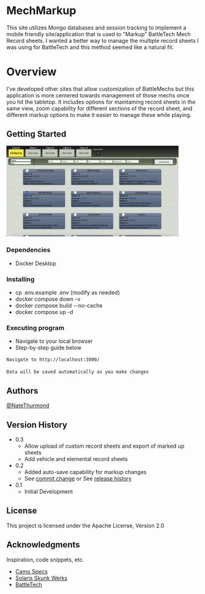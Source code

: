 # MechMarkup

This site utilizes Mongo databases and session tracking to implement a mobile friendly site/application that is used to "Markup" BattleTech Mech Record sheets. I wanted a better way to manage the multiple record sheets I was using for BattleTech and this method seemed like a natural fit.

# Overview

I've developed other sites that allow customization of BattleMechs but this application is more centered towards management of those mechs once you hit the tabletop. It includes options for maintaining record sheets in the same view, zoom capability for different sections of the record sheet, and different markup options to make it easier to manage these while playing.

## Getting Started

<img src="assets/videos/demoUse.min.gif" width="450" />

### Dependencies

-   Docker Desktop

### Installing

-   cp .env.example .env (modify as needed)
-   docker compose down -v
-   docker compose build --no-cache
-   docker compose up -d

### Executing program

-   Navigate to your local browser
-   Step-by-step guide below

```
Navigate to http://localhost:3000/

Data will be saved automatically as you make changes
```

## Authors

[@NateThurmond](https://github.com/NateThurmond)

## Version History

-   0.3
    -   Allow upload of custom record sheets and export of marked up sheets
    -   Add vehicle and elemental record sheets
-   0.2
    -   Added auto-save capability for markup changes
    -   See [commit change]() or See [release history]()
-   0.1
    -   Initial Development

## License

This project is licensed under the Apache License, Version 2.0

## Acknowledgments

Inspiration, code snippets, etc.

-   [Camo Specs](https://camospecs.com/)
-   [Solaris Skunk Werks](https://solarisskunkwerks.com/)
-   [BattleTech](https://www.battletech.com/)
